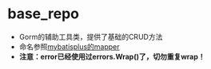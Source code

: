 # base_repo

+ Gorm的辅助工具类，提供了基础的CRUD方法
+ 命名参照[mybatisplus的mapper](https://baomidou.com/pages/49cc81/#mapper-crud-%E6%8E%A5%E5%8F%A3)
+ **注意：error已经使用过errors.Wrap()了，切勿重复wrap！**